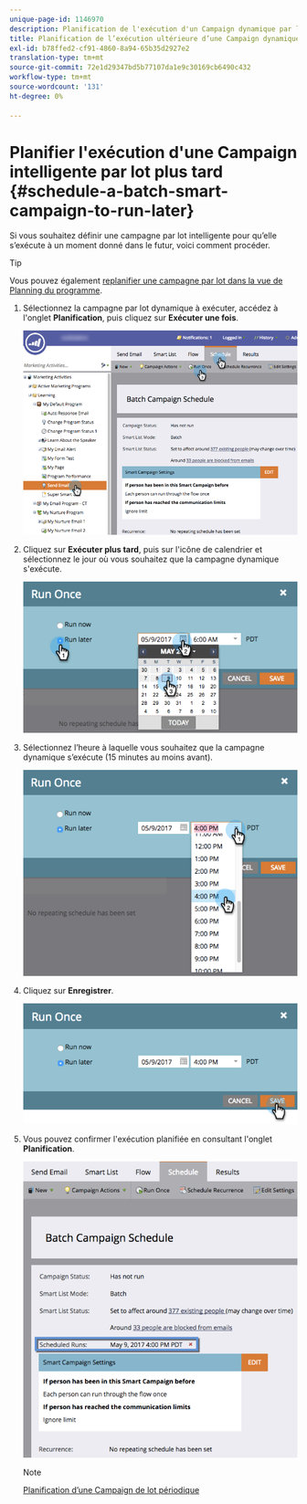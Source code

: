 ```yaml
---
unique-page-id: 1146970
description: Planification de l'exécution d'un Campaign dynamique par lot ultérieurement - Marketo Docs - Documentation du produit
title: Planification de l’exécution ultérieure d’une Campaign dynamique par lot
exl-id: b78ffed2-cf91-4860-8a94-65b35d2927e2
translation-type: tm+mt
source-git-commit: 72e1d29347bd5b77107da1e9c30169cb6490c432
workflow-type: tm+mt
source-wordcount: '131'
ht-degree: 0%

---
```


# Planifier l&#39;exécution d&#39;une Campaign intelligente par lot plus tard {#schedule-a-batch-smart-campaign-to-run-later}

Si vous souhaitez définir une campagne par lot intelligente pour qu’elle s’exécute à un moment donné dans le futur, voici comment procéder.

>[!TIP]
>
>Vous pouvez également [replanifier une campagne par lot dans la vue de Planning du programme](/help/marketo/product-docs/core-marketo-concepts/programs/program-schedule-view/reschedule-a-batch-smart-campaign-in-the-program-schedule-view.md).

1. Sélectionnez la campagne par lot dynamique à exécuter, accédez à l&#39;onglet **Planification**, puis cliquez sur **Exécuter une fois**.

   ![](assets/scheduledruns2.png)

1. Cliquez sur **Exécuter plus tard**, puis sur l&#39;icône de calendrier et sélectionnez le jour où vous souhaitez que la campagne dynamique s&#39;exécute.

   ![](assets/runonce.png)

1. Sélectionnez l’heure à laquelle vous souhaitez que la campagne dynamique s’exécute (15 minutes au moins avant).

   ![](assets/runoncetime.png)

1. Cliquez sur **Enregistrer**.

   ![](assets/runoncetimesave.png)

1. Vous pouvez confirmer l&#39;exécution planifiée en consultant l&#39;onglet **Planification**.

   ![](assets/scheduledrunsbox.png)

   >[!NOTE]
   >
   >[Planification d’une Campaign de lot périodique](/help/marketo/product-docs/core-marketo-concepts/smart-campaigns/using-smart-campaigns/schedule-a-recurring-batch-campaign.md)
